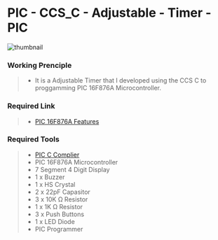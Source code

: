 # PIC - CCS_C - Adjustable - Timer - PIC

<img src="https://media2.giphy.com/media/aFOW3Zoju8zlt6DyTv/giphy.gif" alt="thumbnail" class="center">


### Working Prenciple
> - It is a Adjustable Timer that I developed using the CCS  C to proggamming PIC 16F876A Microcontroller. <br/>

### Required Link
> - [PIC 16F876A Features](https://www.microchip.com/en-us/product/PIC16F876A) <br/>

### Required Tools
> - [PIC C Complier](https://download.cnet.com/CCS-C-Compiler/3000-2212_4-76172170.html) <br/>
> - PIC 16F876A Microcontroller <br/> 
> - 7 Segment 4 Digit Display <br/> 
> - 1 x Buzzer <br/>
> - 1 x HS Crystal <br/> 
> - 2 x 22pF Capasitor <br/> 
> - 3 x 10K Ω Resistor <br/>
> - 1 x 1K Ω Resistor <br/>
> - 3 x Push Buttons <br/> 
> - 1 x LED Diode <br/> 
> - PIC Programmer <br/>

